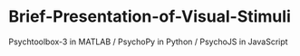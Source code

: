 # Brief-Presentation-of-Visual-Stimuli
Psychtoolbox-3 in MATLAB / PsychoPy in Python / PsychoJS in JavaScript
